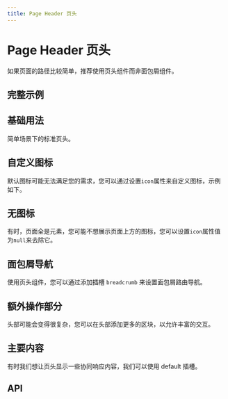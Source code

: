 ```yaml
---
title: Page Header 页头
---
```


# Page Header 页头

如果页面的路径比较简单，推荐使用页头组件而非面包屑组件。

## 完整示例

<demo path="./fullPageHeader.vue" />

## 基础用法

简单场景下的标准页头。

<demo path="./def.vue" />

## 自定义图标

默认图标可能无法满足您的需求，您可以通过设置`icon`属性来自定义图标，示例如下。

<demo path="./customIconPageHeader.vue" />

## 无图标

有时，页面全是元素，您可能不想展示页面上方的图标，您可以设置`icon`属性值为`null`来去除它。

<demo path="./noIconPageHeader.vue" />

## 面包屑导航

使用页头组件，您可以通过添加插槽 `breadcrumb` 来设置面包屑路由导航。

<demo path="./breadcrumbPageHeader.vue" />

## 额外操作部分

头部可能会变得很复杂，您可以在头部添加更多的区块，以允许丰富的交互。

<demo path="./extraActionsPageHeader.vue" />

## 主要内容

有时我们想让页头显示一些协同响应内容，我们可以使用 default 插槽。

<demo path="./defaultPageHeader.vue" />

## API

<API src="./pageHeader.json" lang="zh"></API>